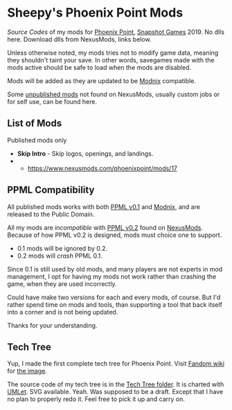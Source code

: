 # Sheepy's Phoenix Point Mods

*Source Codes* of my mods for [Phoenix Point](https://phoenixpoint.info/), [Snapshot Games](http://www.snapshotgames.com/) 2019.
No dlls here.
Download dlls from NexusMods, links below.

Unless otherwise noted, my mods tries not to modify game data,
meaning they shouldn't taint your save.
In other words, savegames made with the mods active should be safe to load when the mods are disabled.

Mods will be added as they are updated to be [Modnix](https://github.com/Sheep-y/Modnix) compatible.

Some [unpublished mods](https://github.com/Sheep-y/PhoenixPt-Mods/tree/master/Unpublished) not found on NexusMods,
usually custom jobs or for self use, can be found here.

## List of Mods

Published mods only 

* **Skip Intro** - Skip logos, openings, and landings.
* * https://www.nexusmods.com/phoenixpoint/mods/17

## PPML Compatibility

All published mods works with both [PPML v0.1](https://github.com/RealityMachina/PhoenixPointModInjector/#readme) and [Modnix](https://github.com/Sheep-y/Modnix),
and are released to the Public Domain.

All my mods are *incompatible* with [PPML v0.2](https://github.com/Ijwu/PhoenixPointModLoader/#readme) found on [NexusMods](https://www.nexusmods.com/phoenixpoint/mods/38).
Because of how PPML v0.2 is designed, mods must choice one to support.

* 0.1 mods will be ignored by 0.2.
* 0.2 mods will *crash* PPML 0.1.

Since 0.1 is still used by old mods, and many players are not experts in mod management,
I opt for having my mods not work rather than crashing the game, when they are used incorrectly.

Could have make two versions for each and every mods, of course.
But I'd rather spend time on mods and tools, than supporting a tool that back itself into a corner and is not being updated.

Thanks for your understanding.

## Tech Tree

Yup, I made the first complete tech tree for Phoenix Point.
Visit [Fandom wiki](https://phoenixpoint.fandom.com/) for [the image](https://phoenixpoint.fandom.com/wiki/File:Sheepy_Tech_Tree.gif).

The source code of my tech tree is in the [Tech Tree folder](https://github.com/Sheep-y/PhoenixPt-Mods/tree/master/TechTree).
It is charted with [UMLet](https://www.umlet.com/). SVG available.
Yeah.
Was supposed to be a draft.
Except that I have no plan to properly redo it.
Feel free to pick it up and carry on.
